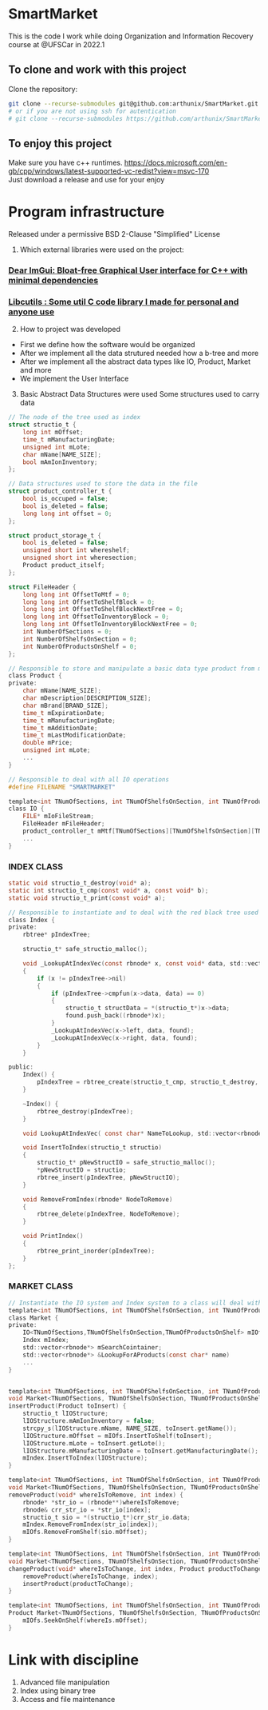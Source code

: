 # SmartMarket
This is the code I work while doing Organization and Information Recovery course at @UFSCar in 2022.1

## To clone and work with this project
Clone the repository:
```sh
git clone --recurse-submodules git@github.com:arthunix/SmartMarket.git
# or if you are not using ssh for autentication
# git clone --recurse-submodules https://github.com/arthunix/SmartMarket.git
```
## To enjoy  this project
Make sure you have c++ runtimes.
https://docs.microsoft.com/en-gb/cpp/windows/latest-supported-vc-redist?view=msvc-170 \
Just download a release and use for your enjoy

# Program infrastructure
Released under a permissive BSD 2-Clause "Simplified" License

1. Which external libraries were used on the project:
### [Dear ImGui: Bloat-free Graphical User interface for C++ with minimal dependencies](https://github.com/ocornut/imgui)
### [Libcutils : Some util C code library I made for personal and anyone use](https://github.com/arthunix/libcutils)

2. How to project was developed
- First we define how the software would be organized
- After we implement all the data strutured needed how a b-tree and more
- After we implement all the abstract data types like IO, Product, Market and more
- We implement the User Interface



3. Basic Abstract Data Structures were used
Some structures used to carry data

```C
// The node of the tree used as index
struct structio_t {
    long int mOffset;
    time_t mManufacturingDate;
    unsigned int mLote;
    char mName[NAME_SIZE];
    bool mAmIonInventory;
};

// Data structures used to store the data in the file
struct product_controller_t {
    bool is_occuped = false;
    bool is_deleted = false;
    long long int offset = 0;
};

struct product_storage_t {
    bool is_deleted = false;
    unsigned short int whereshelf;
    unsigned short int wheresection;
    Product product_itself;
};

struct FileHeader {
    long long int OffsetToMtf = 0;
    long long int OffsetToShelfBlock = 0;
    long long int OffsetToShelfBlockNextFree = 0;
    long long int OffsetToInventoryBlock = 0;
    long long int OffsetToInventoryBlockNextFree = 0;
    int NumberOfSections = 0;
    int NumberOfShelfsOnSection = 0;
    int NumberOfProductsOnShelf = 0;
};
```

```C
// Responsible to store and manipulate a basic data type product from market
class Product {
private:
	char mName[NAME_SIZE];
	char mDescription[DESCRIPTION_SIZE];
	char mBrand[BRAND_SIZE];
	time_t mExpirationDate;
	time_t mManufacturingDate;
	time_t mAdditionDate;
	time_t mLastModificationDate;
	double mPrice;
	unsigned int mLote;
    ...
}

// Responsible to deal with all IO operations
#define FILENAME "SMARTMARKET"

template<int TNumOfSections, int TNumOfShelfsOnSection, int TNumOfProductsOnShelf>
class IO {
    FILE* mIoFileStream;
    FileHeader mFileHeader;
    product_controller_t mMtf[TNumOfSections][TNumOfShelfsOnSection][TNumOfProductsOnShelf];
    ...
}
```

### INDEX CLASS

```C
static void structio_t_destroy(void* a);
static int structio_t_cmp(const void* a, const void* b);
static void structio_t_print(const void* a);

// Responsible to instantiate and to deal with the red black tree used on index
class Index {
private:
    rbtree* pIndexTree;

    structio_t* safe_structio_malloc();

    void _LookupAtIndexVec(const rbnode* x, const void* data, std::vector<rbnode*> &found)
    {
        if (x != pIndexTree->nil)
        {
            if (pIndexTree->cmpfun(x->data, data) == 0)
            {
                structio_t structData = *(structio_t*)x->data;
                found.push_back((rbnode*)x);
            }
            _LookupAtIndexVec(x->left, data, found);
            _LookupAtIndexVec(x->right, data, found);
        }
    }

public:
    Index() {
        pIndexTree = rbtree_create(structio_t_cmp, structio_t_destroy, structio_t_print);
    }

    ~Index() {
        rbtree_destroy(pIndexTree);
    }

    void LookupAtIndexVec( const char* NameToLookup, std::vector<rbnode*> &ret);

    void InsertToIndex(structio_t structio)
    {
        structio_t* pNewStructIO = safe_structio_malloc();
        *pNewStructIO = structio;
        rbtree_insert(pIndexTree, pNewStructIO);
    }

    void RemoveFromIndex(rbnode* NodeToRemove)
    {
        rbtree_delete(pIndexTree, NodeToRemove);
    }

    void PrintIndex()
    {
        rbtree_print_inorder(pIndexTree);
    }
};
```

### MARKET CLASS
```C
// Instantiate the IO system and Index system to a class will deal with all
template<int TNumOfSections, int TNumOfShelfsOnSection, int TNumOfProductsOnShelf>
class Market {
private:
	IO<TNumOfSections,TNumOfShelfsOnSection,TNumOfProductsOnShelf> mIOfs;
	Index mIndex;
	std::vector<rbnode*> mSearchCointainer;
    std::vector<rbnode*> &LookupForAProducts(const char* name)
    ...
}


template<int TNumOfSections, int TNumOfShelfsOnSection, int TNumOfProductsOnShelf>
void Market<TNumOfSections, TNumOfShelfsOnSection, TNumOfProductsOnShelf>::
insertProduct(Product toInsert) {
	structio_t lIOStructure;
	lIOStructure.mAmIonInventory = false;
	strcpy_s(lIOStructure.mName, NAME_SIZE, toInsert.getName());
	lIOStructure.mOffset = mIOfs.InsertToShelf(toInsert);
	lIOStructure.mLote = toInsert.getLote();
	lIOStructure.mManufacturingDate = toInsert.getManufacturingDate();
	mIndex.InsertToIndex(lIOStructure);
}

template<int TNumOfSections, int TNumOfShelfsOnSection, int TNumOfProductsOnShelf>
void Market<TNumOfSections, TNumOfShelfsOnSection, TNumOfProductsOnShelf>::
removeProduct(void* whereIsToRemove, int index) {
	rbnode* *str_io = (rbnode**)whereIsToRemove;
	rbnode& crr_str_io = *str_io[index];
	structio_t sio = *(structio_t*)crr_str_io.data;
	mIndex.RemoveFromIndex(str_io[index]);
	mIOfs.RemoveFromShelf(sio.mOffset);
}

template<int TNumOfSections, int TNumOfShelfsOnSection, int TNumOfProductsOnShelf>
void Market<TNumOfSections, TNumOfShelfsOnSection, TNumOfProductsOnShelf>::
changeProduct(void* whereIsToChange, int index, Product productToChange) {
	removeProduct(whereIsToChange, index);
	insertProduct(productToChange);
}

template<int TNumOfSections, int TNumOfShelfsOnSection, int TNumOfProductsOnShelf>
Product Market<TNumOfSections, TNumOfShelfsOnSection, TNumOfProductsOnShelf>::getProduct(structio_t whereIs) {
	mIOfs.SeekOnShelf(whereIs.mOffset);
}
```

# Link with discipline
1. Advanced file manipulation
2. Index using binary tree
3. Access and file maintenance